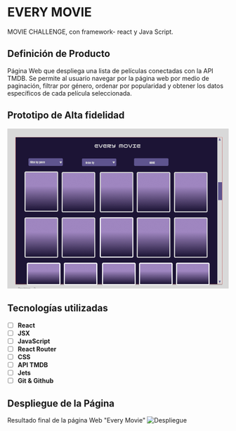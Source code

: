 # EVERY MOVIE

MOVIE CHALLENGE, con framework- react y Java Script.

## Definición de Producto  

Página Web que despliega una lista de películas conectadas con la API TMDB. Se
permite al usuario navegar por la página web por medio de paginación, filtrar por
género, ordenar por popularidad y obtener los datos específicos de cada película
seleccionada.


## Prototipo de Alta fidelidad

![prototipos](https://github.com/Carolinava21/Every-Movie-REACT/blob/main/src/img/image.png)

## Tecnologías utilizadas 

- [ ] **React**
- [ ] **JSX**
- [ ] **JavaScript**
- [ ] **React Router**
- [ ] **CSS**
- [ ] **API TMDB**
- [ ] **Jets**
- [ ] **Git & Github**

## Despliegue de la Página
Resultado final de la página Web "Every Movie"
![Despliegue](https://github.com/Carolinava21/Every-Movie-REACT/blob/main/src/img/6ffe2a70-95c1-44d2-a9bd-edc34a806d2b.gif)
